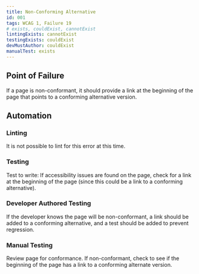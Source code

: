 ```yaml
---
title: Non-Conforming Alternative
id: 001
tags: WCAG 1, Failure 19
# exists, couldExist, cannotExist
lintingExists: cannotExist 
testingExists: couldExist
devMustAuthor: couldExist
manualTest: exists
---
```


## Point of Failure 
If a page is non-conformant, it should provide a link at the beginning of the page that points to a conforming alternative version. 

## Automation

### Linting
It is not possible to lint for this error at this time.

### Testing
Test to write: If accessibility issues are found on the page, check for a link at the beginning of the page (since this could be a link to a conforming alternative).

### Developer Authored Testing
If the developer knows the page will be non-conformant, a link should be added to a conforming alternative, and a test should be added to prevent regression.

### Manual Testing
Review page for conformance. If non-conformant, check to see if the beginning of the page has a link to a conforming alternate version.
